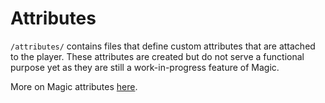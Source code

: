 # Attributes

`/attributes/` contains files that define custom attributes that are attached to the player. These attributes are created but do not serve a functional purpose yet as they are still a work-in-progress feature of Magic.

More on Magic attributes [here](https://github.com/elBukkit/MagicPlugin/wiki/Attributes).
